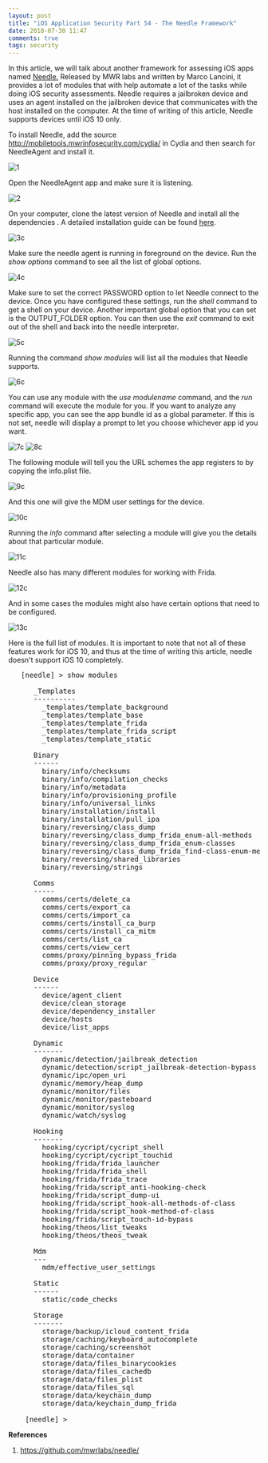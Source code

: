 ```yaml
---
layout: post
title: "iOS Application Security Part 54 - The Needle Framework"
date: 2018-07-30 11:47
comments: true
tags: security 
---
```

In this article, we will talk about another framework for assessing iOS apps named [Needle.](https://github.com/mwrlabs/needle/) Released by MWR labs and written by Marco Lancini, it provides a lot of modules that with help automate a lot of the tasks while doing iOS security assessments. Needle requires a jailbroken device and uses an agent installed on the jailbroken device that communicates with the host installed on the computer. At the time of writing of this article, Needle supports devices until iOS 10 only.
<!--more-->

To install Needle, add the source http://mobiletools.mwrinfosecurity.com/cydia/ in Cydia and then search for NeedleAgent and install it.

![1](/images/posts/ios54/1.PNG) 

Open the NeedleAgent app and make sure it is listening.

![2](/images/posts/ios54/2.PNG)

On your computer, clone the latest version of Needle and install all the dependencies . A detailed installation guide can be found [here](https://github.com/mwrlabs/needle/wiki/Installation-Guide).

![3c](/images/posts/ios54/3c.png)

Make sure the needle agent is running in foreground on the device. Run the _show options_ command to see all the list of global options.

![4c](/images/posts/ios54/4c.png)

Make sure to set the correct PASSWORD option to let Needle connect to the device. Once you have configured these settings, run the _shell_ command to get a shell on your device. Another important global option that you can set is the OUTPUT_FOLDER option. You can then use the _exit_ command to exit out of the shell and back into the needle interpreter.

![5c](/images/posts/ios54/5c.png)

Running the command _show modules_ will list all the modules that Needle supports.

![6c](/images/posts/ios54/6c.png)

You can use any module with the _use modulename_ command, and the _run_ command will execute the module for you. If you want to analyze any specific app, you can see the app bundle id as a global parameter. If this is not set, needle will display a prompt to let you choose whichever app id you want.

![7c](/images/posts/ios54/7c.png) ![8c](/images/posts/ios54/8c.png)

The following module will tell you the URL schemes the app registers to by copying the info.plist file.

![9c](/images/posts/ios54/9c.png)

And this one will give the MDM user settings for the device.

![10c](/images/posts/ios54/10c.png)

Running the _info_ command after selecting a module will give you the details about that particular module.

![11c](/images/posts/ios54/11c.png)

Needle also has many different modules for working with Frida.

![12c](/images/posts/ios54/12c.png)

And in some cases the modules might also have certain options that need to be configured.

![13c](/images/posts/ios54/13c.png)

Here is the full list of modules. It is important to note that not all of these features work for iOS 10, and thus at the time of writing this article, needle doesn't support iOS 10 completely.

<pre>	[needle] > show modules

	  _Templates
	  ----------
	    _templates/template_background
	    _templates/template_base
	    _templates/template_frida
	    _templates/template_frida_script
	    _templates/template_static

	  Binary
	  ------
	    binary/info/checksums
	    binary/info/compilation_checks
	    binary/info/metadata
	    binary/info/provisioning_profile
	    binary/info/universal_links
	    binary/installation/install
	    binary/installation/pull_ipa
	    binary/reversing/class_dump
	    binary/reversing/class_dump_frida_enum-all-methods
	    binary/reversing/class_dump_frida_enum-classes
	    binary/reversing/class_dump_frida_find-class-enum-methods
	    binary/reversing/shared_libraries
	    binary/reversing/strings

	  Comms
	  -----
	    comms/certs/delete_ca
	    comms/certs/export_ca
	    comms/certs/import_ca
	    comms/certs/install_ca_burp
	    comms/certs/install_ca_mitm
	    comms/certs/list_ca
	    comms/certs/view_cert
	    comms/proxy/pinning_bypass_frida
	    comms/proxy/proxy_regular

	  Device
	  ------
	    device/agent_client
	    device/clean_storage
	    device/dependency_installer
	    device/hosts
	    device/list_apps

	  Dynamic
	  -------
	    dynamic/detection/jailbreak_detection
	    dynamic/detection/script_jailbreak-detection-bypass
	    dynamic/ipc/open_uri
	    dynamic/memory/heap_dump
	    dynamic/monitor/files
	    dynamic/monitor/pasteboard
	    dynamic/monitor/syslog
	    dynamic/watch/syslog

	  Hooking
	  -------
	    hooking/cycript/cycript_shell
	    hooking/cycript/cycript_touchid
	    hooking/frida/frida_launcher
	    hooking/frida/frida_shell
	    hooking/frida/frida_trace
	    hooking/frida/script_anti-hooking-check
	    hooking/frida/script_dump-ui
	    hooking/frida/script_hook-all-methods-of-class
	    hooking/frida/script_hook-method-of-class
	    hooking/frida/script_touch-id-bypass
	    hooking/theos/list_tweaks
	    hooking/theos/theos_tweak

	  Mdm
	  ---
	    mdm/effective_user_settings

	  Static
	  ------
	    static/code_checks

	  Storage
	  -------
	    storage/backup/icloud_content_frida
	    storage/caching/keyboard_autocomplete
	    storage/caching/screenshot
	    storage/data/container
	    storage/data/files_binarycookies
	    storage/data/files_cachedb
	    storage/data/files_plist
	    storage/data/files_sql
	    storage/data/keychain_dump
	    storage/data/keychain_dump_frida

	[needle] >
</pre>

**References**

1.  https://github.com/mwrlabs/needle/